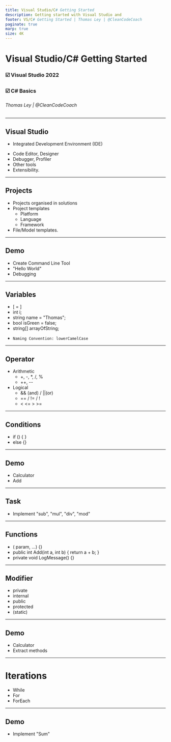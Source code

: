 ```yaml
---
title: Visual Studio/C# Getting Started
description: Getting started with Visual Studio and 
footer: VS/C# Getting Started | Thomas Ley | @CleanCodeCoach
paginate: true
marp: true
size: 4K
---
```


<!-- _footer: "" -->
<!-- _paginate: "" -->
# Visual Studio/C# Getting Started

### :ballot_box_with_check: Visual Studio 2022

### :ballot_box_with_check: C# Basics

###### Thomas Ley | @CleanCodeCoach

---
## Visual Studio

- Integrated Development Environment (IDE)

* Code Editor, Designer
* Debugger, Profiler
* Other tools
* Extensibility. 

---
## Projects

* Projects organised in solutions
* Project templates 
   * Platform
   * Language
   * Framework
* File/Model templates.

---
## Demo

- Create Command Line Tool
- "Hello World"
- Debugging

---
## Variables

- <type> <name> [ = <init value>]
- int i;
- string name = "Thomas";
- bool isGreen = false;
- string[] arrayOfString;

* `Naming Convention: lowerCamelCase`

---
## Operator

* Arithmetic
   * +, -, *, /, %
   * ++, --
* Logical
   * && (and) / ||(or)
   * == / != / !
   * <  <=  >  >=

---
## Conditions

- if (<condition>) { <block>}
- else {<block>}

---
## Demo

- Calculator
- Add

---
## Task

- Implement "sub", "mul", "div", "mod"

---
## Functions

- <modifier> <type> <name>(<type> param, ...) {<block>}
- public int Add(int a, int b) { return a + b; }
- private void LogMessage() {}

---
## Modifier

- private
- internal
- public
- protected
- (static)

---
## Demo

- Calculator
- Extract methods

---
# Iterations

- While
- For
- ForEach

---
## Demo

- Implement "Sum"
